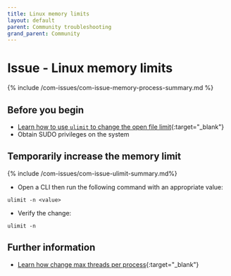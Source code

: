 ```yaml
---
title: Linux memory limits
layout: default
parent: Community troubleshooting
grand_parent: Community
---
```


# Issue - Linux memory limits

{% include /com-issues/com-issue-memory-process-summary.md %}

## Before you begin

* [Learn how to use `ulimit` to change the open file limit](https://linuxconfig.org/limit-user-environment-with-ulimit-linux-command){:target="_blank"}
* Obtain SUDO privileges on the system

## Temporarily increase the memory limit

{% include /com-issues/com-issue-ulimit-summary.md%}

* Open a CLI then run the following command with an appropriate value:

```
ulimit -n <value>
```

* Verify the change:

```
ulimit -n
```

## Further information

* [Learn how change max threads per process](https://www.baeldung.com/linux/max-threads-per-process){:target="_blank"}
